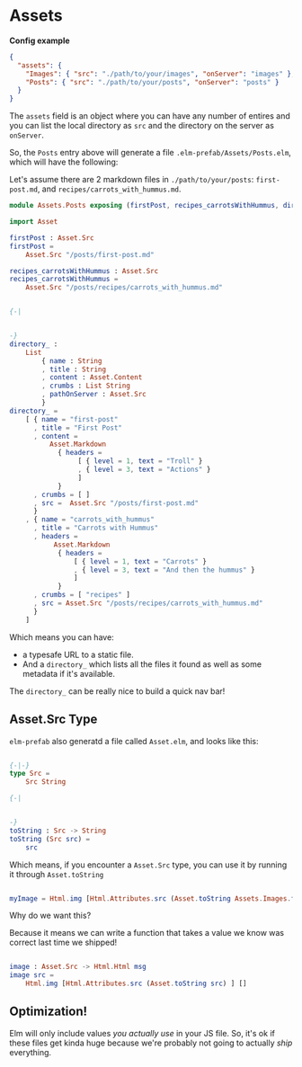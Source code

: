 # Assets

**Config example**

```json
{
  "assets": {
    "Images": { "src": "./path/to/your/images", "onServer": "images" },
    "Posts": { "src": "./path/to/your/posts", "onServer": "posts" }
  }
}
```

The `assets` field is an object where you can have any number of entires and you can list the local directory as `src` and the directory on the server as `onServer`.

So, the `Posts` entry above will generate a file `.elm-prefab/Assets/Posts.elm`, which will have the following:

Let's assume there are 2 markdown files in `./path/to/your/posts`: `first-post.md`, and `recipes/carrots_with_hummus.md`.

```elm
module Assets.Posts exposing (firstPost, recipes_carrotsWithHummus, directory_)

import Asset

firstPost : Asset.Src
firstPost =
    Asset.Src "/posts/first-post.md"

recipes_carrotsWithHummus : Asset.Src
recipes_carrotsWithHummus =
    Asset.Src "/posts/recipes/carrots_with_hummus.md"


{-|


-}
directory_ :
    List
        { name : String
        , title : String
        , content : Asset.Content
        , crumbs : List String
        , pathOnServer : Asset.Src
        }
directory_ =
    [ { name = "first-post"
      , title = "First Post"
      , content =
          Asset.Markdown
            { headers =
                 [ { level = 1, text = "Troll" }
                 , { level = 3, text = "Actions" }
                 ]
            }
      , crumbs = [ ]
      , src =  Asset.Src "/posts/first-post.md"
      }
    , { name = "carrots_with_hummus"
      , title = "Carrots with Hummus"
      , headers =
           Asset.Markdown
            { headers =
                [ { level = 1, text = "Carrots" }
                , { level = 3, text = "And then the hummus" }
                ]
            }
      , crumbs = [ "recipes" ]
      , src = Asset.Src "/posts/recipes/carrots_with_hummus.md"
      }
    ]

```

Which means you can have:

- a typesafe URL to a static file.
- And a `directory_` which lists all the files it found as well as some metadata if it's available.

The `directory_` can be really nice to build a quick nav bar!

## Asset.Src Type

`elm-prefab` also generatd a file called `Asset.elm`, and looks like this:

```elm

{-|-}
type Src =
    Src String

{-|


-}
toString : Src -> String
toString (Src src) =
    src

```

Which means, if you encounter a `Asset.Src` type, you can use it by running it through `Asset.toString`

```elm

myImage = Html.img [Html.Attributes.src (Asset.toString Assets.Images.firstPost) ] []
```

Why do we want this?

Because it means we can write a function that takes a value we know was correct last time we shipped!

```elm

image : Asset.Src -> Html.Html msg
image src =
    Html.img [Html.Attributes.src (Asset.toString src) ] []
```

## Optimization!

Elm will only include values _you actually use_ in your JS file. So, it's ok if these files get kinda huge because we're probably not going to actually _ship_ everything.
